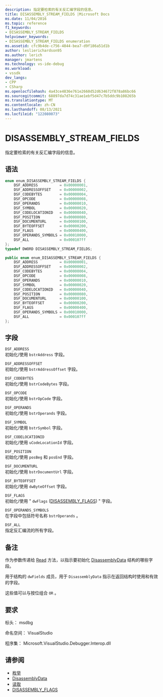 ```yaml
---
description: 指定要检索的有关反汇编字段的信息。
title: DISASSEMBLY_STREAM_FIELDS |Microsoft Docs
ms.date: 11/04/2016
ms.topic: reference
f1_keywords:
- DISASSEMBLY_STREAM_FIELDS
helpviewer_keywords:
- DISASSEMBLY_STREAM_FIELDS enumeration
ms.assetid: cfc9b4de-c756-4844-bea7-d9f186a51d1b
author: leslierichardson95
ms.author: lerich
manager: jmartens
ms.technology: vs-ide-debug
ms.workload:
- vssdk
dev_langs:
- CPP
- CSharp
ms.openlocfilehash: 4a43ce4836e761e2660d52d634672f878a86bc66
ms.sourcegitcommit: 68897da7d74c31ae1ebf5d47c7b5ddc9b108265b
ms.translationtype: MT
ms.contentlocale: zh-CN
ms.lasthandoff: 08/13/2021
ms.locfileid: "122080073"
---
```

# <a name="disassembly_stream_fields"></a>DISASSEMBLY_STREAM_FIELDS
指定要检索的有关反汇编字段的信息。

## <a name="syntax"></a>语法

```cpp
enum enum_DISASSEMBLY_STREAM_FIELDS {
    DSF_ADDRESS          = 0x00000001,
    DSF_ADDRESSOFFSET    = 0x00000002,
    DSF_CODEBYTES        = 0x00000004,
    DSF_OPCODE           = 0x00000008,
    DSF_OPERANDS         = 0x00000010,
    DSF_SYMBOL           = 0x00000020,
    DSF_CODELOCATIONID   = 0x00000040,
    DSF_POSITION         = 0x00000080,
    DSF_DOCUMENTURL      = 0x00000100,
    DSF_BYTEOFFSET       = 0x00000200,
    DSF_FLAGS            = 0x00000400,
    DSF_OPERANDS_SYMBOLS = 0x00010000,
    DSF_ALL              = 0x000107ff
};
typedef DWORD DISASSEMBLY_STREAM_FIELDS;
```

```csharp
public enum enum_DISASSEMBLY_STREAM_FIELDS {
    DSF_ADDRESS          = 0x00000001,
    DSF_ADDRESSOFFSET    = 0x00000002,
    DSF_CODEBYTES        = 0x00000004,
    DSF_OPCODE           = 0x00000008,
    DSF_OPERANDS         = 0x00000010,
    DSF_SYMBOL           = 0x00000020,
    DSF_CODELOCATIONID   = 0x00000040,
    DSF_POSITION         = 0x00000080,
    DSF_DOCUMENTURL      = 0x00000100,
    DSF_BYTEOFFSET       = 0x00000200,
    DSF_FLAGS            = 0x00000400,
    DSF_OPERANDS_SYMBOLS = 0x00010000,
    DSF_ALL              = 0x000107ff
};
```

## <a name="fields"></a>字段
`DSF_ADDRESS`\
初始化/使用 `bstrAddress` 字段。

`DSF_ADDRESSOFFSET`\
初始化/使用 `bstrAddressOffset` 字段。

`DSF_CODEBYTES`\
初始化/使用 `bstrCodeBytes` 字段。

`DSF_OPCODE`\
初始化/使用 `bstrOpCode` 字段。

`DSF_OPERANDS`\
初始化/使用 `bstrOperands` 字段。

`DSF_SYMBOL`\
初始化/使用 `bstrSymbol` 字段。

`DSF_CODELOCATIONID`\
初始化/使用 `uCodeLocationId` 字段。

`DSF_POSITION`\
初始化/使用 `posBeg` 和 `posEnd` 字段。

`DSF_DOCUMENTURL`\
初始化/使用 `bstrDocumentUrl` 字段。

`DSF_BYTEOFFSET`\
初始化/使用 `dwByteOffset` 字段。

`DSF_FLAGS`\
初始化/使用 " `dwFlags` ([DISASSEMBLY_FLAGS](../../../extensibility/debugger/reference/disassembly-flags.md)) " 字段。

`DSF_OPERANDS_SYMBOLS`\
在字段中包括符号名称 `bstrOperands` 。

`DSF_ALL`\
指定反汇编流的所有字段。

## <a name="remarks"></a>备注
作为参数传递给 [Read](../../../extensibility/debugger/reference/idebugdisassemblystream2-read.md) 方法，以指示要初始化 [DisassemblyData](../../../extensibility/debugger/reference/disassemblydata.md) 结构的哪些字段。

用于结构的 `dwFields` 成员，用于 `DisassemblyData` 指示在返回结构时使用和有效的字段。

这些值可以与按位组合 `OR` 。

## <a name="requirements"></a>要求
标头： msdbg

命名空间： VisualStudio

程序集： Microsoft.VisualStudio.Debugger.Interop.dll

## <a name="see-also"></a>请参阅
- [枚举](../../../extensibility/debugger/reference/enumerations-visual-studio-debugging.md)
- [DisassemblyData](../../../extensibility/debugger/reference/disassemblydata.md)
- [读取](../../../extensibility/debugger/reference/idebugdisassemblystream2-read.md)
- [DISASSEMBLY_FLAGS](../../../extensibility/debugger/reference/disassembly-flags.md)
